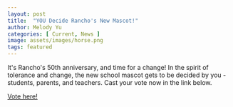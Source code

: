 ```yaml
---
layout: post
title:  "YOU Decide Rancho's New Mascot!"
author: Melody Yu
categories: [ Current, News ]
image: assets/images/horse.png
tags: featured
---
```


It's Rancho's 50th anniversary, and time for a change! In the spirit of tolerance and change, the new school mascot gets to be decided by you - students, parents, and teachers. Cast your vote now in the link below.

[Vote here!](https://docs.google.com/forms/d/16fQQYSyURst_wntfszIGNqv-gDqhRdu6OeOdIZHWCyk/edit?ts=606f2f68)
